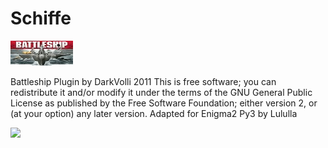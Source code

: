 # Schiffe

<img src="https://raw.githubusercontent.com/Belfagor2005/schiffe/main/usr/lib/enigma2/python/Plugins/Extensions/Schiffe/Schiffe.png"> 

Battleship Plugin by DarkVolli 2011
This is free software; you can redistribute it and/or modify it under
the terms of the GNU General Public License as published by the Free
Software Foundation; either version 2, or (at your option) any later
version.
Adapted for Enigma2 Py3 by Lululla


<img src="https://i.ibb.co/fFFT93b/schiffe.jpg">

